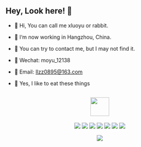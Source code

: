 <h2>Hey, Look here! 👋</h2>

* 🍑 Hi, You can call me xluoyu or rabbit.

* 🍉 I‘m now working in Hangzhou, China.

* 🍗 You can try to contact me, but I may not find it.

* 🍪 Wechat: moyu_12138

* 🍰 Email: llzz0895@163.com

* 🍭 Yes, I like to eat these things


<h2 align="center"><img src="https://media.giphy.com/media/mGcNjsfWAjY5AEZNw6/giphy.gif" width="50"></h2>
<p align="center">
<img src="https://img.shields.io/badge/-TypeScript-black?style=flat-square&logo=typescript"/>
<img src="https://img.shields.io/badge/-JavaScript-black?style=flat-square&logo=javascript"/>
<img src="https://img.shields.io/badge/-Nodejs-black?style=flat-square&logo=Node.js"/>
<img src="https://img.shields.io/badge/-Nestjs-black?style=flat-square&logo=Nest.js"/>
<img src="https://img.shields.io/badge/-Vue-black?style=flat-square&logo=vue"/>
<img src="https://img.shields.io/badge/-Git-black?style=flat-square&logo=git"/>
<img src="https://img.shields.io/badge/-GitHub-black?style=flat-square&logo=github"/>
</p>


 
<p align = "center">
 <img src="https://activity-graph.herokuapp.com/graph?username=xluoyu&theme=redical">
</p>
